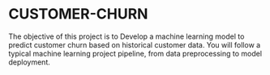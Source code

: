 # CUSTOMER-CHURN
The objective of this project is to Develop a machine learning model to predict customer churn based on historical customer data. You  will follow a typical machine learning project pipeline, from data preprocessing to model deployment.
